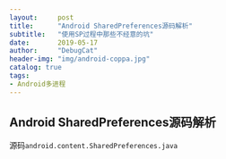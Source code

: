 ```yaml
---
layout:     post
title:      "Android SharedPreferences源码解析" 
subtitle:   "使用SP过程中那些不经意的坑"
date:       2019-05-17
author:     "DebugCat"
header-img: "img/android-coppa.jpg"
catalog: true
tags:
- Android多进程
---
```


## Android SharedPreferences源码解析

源码`android.content.SharedPreferences.java`

